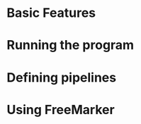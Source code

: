Basic Features
==============


Running the program
===================

Defining pipelines
==================



Using FreeMarker
================


